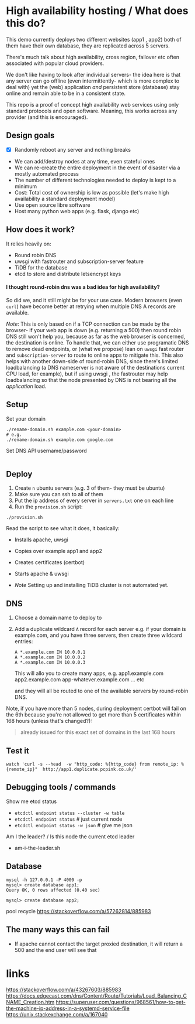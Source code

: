 # High availability hosting / What does this do?

This demo currently deploys two different websites (app1 , app2) both of them have their own database, they are replicated across 5 servers. 

There's much talk about high availability, cross region, failover etc often associated with popular cloud providers.

We don't like having to look after individual servers- the idea here is that any server can go offline (even intermittently- which is more complex to deal with) yet the (web) application *and* persistent store (database) stay online and remain able to be in a consistent state.

This repo is a proof of concept high availability web services using only standard protocols and open software.
Meaning, this works across any provider (and this is encouraged).

## Design goals

- [x] Randomly reboot any server and nothing breaks
- We can add/destroy nodes at any time, even stateful ones
- We can re-create the entire deployment in the event of disaster via a mostly automated process
- The number of different technologies needed to deploy is kept to a minimum
- Cost: Total cost of ownership is low as possible (let's make high availability a standard deployment model)
- Use open source libre software
- Host many python web apps (e.g. flask, django etc)


## How does it work?

It relies heavily on:

- Round robin DNS 
- uwsgi with fastrouter and subscription-server feature
- TiDB for the database
- etcd to store and distribute letsencrypt keys


#### I thought round-robin dns was a bad idea for high availability?

So did we, and it still might be for your use case.
Modern browsers (even `curl`) have become better at retrying when multiple DNS A records are available. 

*Note*: This is only based on if a TCP connection can be made by the browser- if your web app is down (e.g. returning a 500) then round robin DNS still won't help you, because as far as the web browser is concerned, the destination is online. To handle that, we can either use programatic DNS to remove dead endpoints, or (what we propose) lean on `uwsgi` fast router and `subscription-server` to route to online apps to mitigate this. This also helps with another down-side of round-robin DNS, since there's limited loadbalancing (a DNS nameserver is not aware of the destinations current CPU load, for example), but if using uwsgi , the fastrouter may help loadbalancing so that the node presented by DNS is not bearing all the *application* load.


## Setup

Set your domain
```
./rename-domain.sh example.com <your-domain>
# e.g.
./rename-domain.sh example.com google.com
```

Set DNS API username/password
```

```

## Deploy

1. Create `n` ubuntu servers (e.g. 3 of them- they must be ubuntu)
2. Make sure you can ssh to all of them
3. Put the ip address of every server in `servers.txt` one on each line
4. Run the `provision.sh` script:
  ```
  ./provision.sh
  ```

Read the script to see what it does, it basically:

- Installs apache, uwsgi
- Copies over example app1 and app2
- Creates certificates (certbot)
- Starts apache & uwsgi

- *Note* Setting up and installing TiDB cluster is not automated yet.

## DNS

1. Choose a domain name to deploy to
2. Add a duplicate wildcard `A` record for each server
   e.g. if your domain is example.com, and you have three
   servers, then create three wildcard entries:

   ```
   A *.example.com IN 10.0.0.1
   A *.example.com IN 10.0.0.2
   A *.example.com IN 10.0.0.3
   ```
   This will allo you to create many apps, e.g.
   app1.example.com
   app2.example.com
   app-whatever.example.com ... etc

   and they will all be routed to one of the available
   servers by round-robin DNS.


Note, if you have more than 5 nodes, during deployment certbot will fail on the 6th because you're not allowed to get more than 5 certificates within 168 hours (unless that's changed?):
> already issued for this exact set of domains in the last 168 hours


## Test it
```
watch 'curl -s --head  -w "http_code: %{http_code} from remote_ip: %{remote_ip}"  http://app1.duplicate.pcpink.co.uk/'
```

## Debugging tools / commands

Show me etcd status
- `etcdctl endpoint status --cluster -w table`
- `etcdctl endpoint status` # just current node
- `etcdctl endpoint status -w json` # give me json

Am I the leader? / Is this node the current etcd leader
- am-i-the-leader.sh

## Database

```
mysql -h 127.0.0.1 -P 4000 -p
mysql> create database app1;
Query OK, 0 rows affected (0.40 sec)

mysql> create database app2;
```

pool recycle
https://stackoverflow.com/a/57262814/885983

## The many ways this can fail

- If apache cannot contact the target proxied destination, it will return a 500 and the end user will see that


# links

https://stackoverflow.com/a/43267603/885983
https://docs.edgecast.com/dns/Content/Route/Tutorials/Load_Balancing_CNAME_Creation.htm
https://superuser.com/questions/968561/how-to-get-the-machine-ip-address-in-a-systemd-service-file
https://unix.stackexchange.com/a/167040
